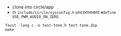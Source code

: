 - clone into circle/app  
- in `include/circle/sysconfig.h` uncomment `#define USE_PWM_AUDIO_ON_ZERO`
  
`faust -lang c -o test-tone.h test-tone.dsp`  
`make`

